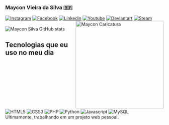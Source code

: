 ### Maycon Vieira da Silva 🇧🇷
[![Instagram](https://img.shields.io/badge/Instagram-E4405F?style=for-the-badge&logo=instagram&logoColor=white)](https://www.instagram.com/mayconvsg/)
[![Facebook](https://img.shields.io/badge/Facebook-1877F2?style=for-the-badge&logo=facebook&logoColor=white)](https://www.facebook.com/mayconvs)
[![Linkedin](https://img.shields.io/badge/LinkedIn-0077B5?style=for-the-badge&logo=linkedin&logoColor=white)](https://www.linkedin.com/in/mayconvs/)
[![Youtube](https://img.shields.io/badge/YouTube-FF0000?style=for-the-badge&logo=youtube&logoColor=white)](https://www.youtube.com/c/gamesrolando)
[![Deviantart](https://img.shields.io/badge/DeviantArt-05CC47?style=for-the-badge&logo=deviantart&logoColor=white)](https://www.deviantart.com/mayconvs)
[![Steam](https://img.shields.io/badge/Steam-000000?style=for-the-badge&logo=steam&logoColor=white)](https://steamcommunity.com/id/mayconvsg/)
<br>
<img width="280" align="right" alt="Maycon Caricatura" src="https://cdn.discordapp.com/attachments/437378785730363394/949309157268406272/maycon-silva-git-hub.gif">
<br>
![Maycon Silva GitHub stats](https://github-readme-stats.vercel.app/api?username=mayconvs&show_icons=true&theme=tokyonight)


## Tecnologias que eu uso no meu dia
<div style="display: inline-block">
  <img alt="HTML5" align="center" src="https://img.shields.io/badge/HTML5-E34F26?style=for-the-badge&logo=html5&logoColor=white">
  <img alt="CSS3" align="center" src="https://img.shields.io/badge/CSS3-1572B6?style=for-the-badge&logo=css3&logoColor=white">
  <img alt="PHP" align="center" src="https://img.shields.io/badge/PHP-777BB4?style=for-the-badge&logo=php&logoColor=white">
  <img alt="Python" align="center" src="https://img.shields.io/badge/Python-14354C?style=for-the-badge&logo=python&logoColor=white">
  <img alt="Javascript" align="center" src="https://img.shields.io/badge/JavaScript-323330?style=for-the-badge&logo=javascript&logoColor=F7DF1E">
  <img alt="MySQL" align="center" src="https://img.shields.io/badge/MySQL-00000F?style=for-the-badge&logo=mysql&logoColor=white">
  
</div>
<br>
Ultimamente, trabalhando em um projeto web pessoal.


